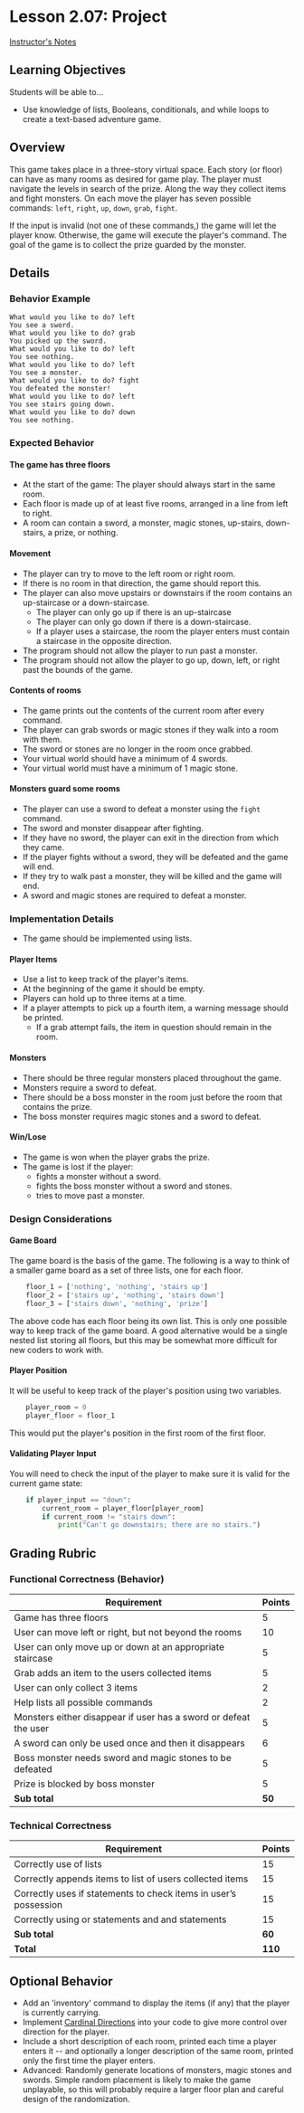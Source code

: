 # Lesson 2.07: Project

[Instructor's Notes](u2l07-instruct.md)

## Learning Objectives

Students will be able to...

* Use knowledge of lists, Booleans, conditionals, and while loops to create a text-based adventure game.

## Overview

This game takes place in a three-story virtual space. Each story (or floor) can have as many rooms as desired for game play. The player must navigate the levels in search of the prize. Along the way they collect items and fight monsters. On each move the player has seven possible commands: `left`, `right`, `up`, `down`, `grab`, `fight`. 

If the input is invalid (not one of these commands,) the game will let the player know. Otherwise, the game will execute the player's command. The goal of the game is to collect the prize guarded by the monster.

## Details

### Behavior Example

```
What would you like to do? left
You see a sword.
What would you like to do? grab
You picked up the sword.
What would you like to do? left
You see nothing.
What would you like to do? left
You see a monster.
What would you like to do? fight
You defeated the monster!
What would you like to do? left
You see stairs going down.
What would you like to do? down
You see nothing.
```


### Expected Behavior

#### The game has three floors

*  At the start of the game: The player should always start in the same room.
* Each floor is made up of at least five rooms, arranged in a line from left to right.
* A room can contain a sword, a monster, magic stones, up-stairs, down-stairs, a prize, or nothing.

#### Movement

* The player can try to move to the left room or right room.
* If there is no room in that direction, the game should report this.
* The player can also move upstairs or downstairs if the room contains an up-staircase or a down-staircase.
  * The player can only go up if there is an up-staircase
  * The player can only go down if there is a down-staircase.
  * If a player uses a staircase, the room the player enters must contain a staircase in the opposite direction.
* The program should not allow the player to run past a monster.
* The program should not allow the player to go up, down, left, or right past the bounds of the game.

#### Contents of rooms

* The game prints out the contents of the current room after every command.
* The player can grab swords or magic stones if they walk into a room with them.
* The sword or stones are no longer in the room once grabbed.
* Your virtual world should have a minimum of 4 swords.
* Your virtual world must have a minimum of 1 magic stone.

#### Monsters guard some rooms

* The player can use a sword to defeat a monster using the `fight` command.
* The sword and monster disappear after fighting.
* If they have no sword, the player can exit in the direction from which they came.
* If the player fights without a sword, they will be defeated and the game will end.
* If they try to walk past a monster, they will be killed and the game will end.
* A sword and magic stones are required to defeat a monster.

### Implementation Details

* The game should be implemented using lists.

#### Player Items

* Use a list to keep track of the player's items.
* At the beginning of the game it should be empty.
* Players can hold up to three items at a time.
* If a player attempts to pick up a fourth item, a warning message should be printed.
  * If a grab attempt fails, the item in question should remain in the room.

#### Monsters

* There should be three regular monsters placed throughout the game.
* Monsters require a sword to defeat.
* There should be a boss monster in the room just before the room that contains the prize.
* The boss monster requires magic stones and a sword to defeat.

#### Win/Lose

* The game is won when the player grabs the prize.
* The game is lost if the player:
  * fights a monster without a sword.
  * fights the boss monster without a sword and stones.
  * tries to move past a monster.

### Design Considerations

#### Game Board

The game board is the basis of the game. The following is a way to think of a smaller game board as a set of three lists, one for each floor.

```python
    floor_1 = ['nothing', 'nothing', 'stairs up']
    floor_2 = ['stairs up', 'nothing', 'stairs down']
    floor_3 = ['stairs down', 'nothing', 'prize']
```

The above code has each floor being its own list. This is only one possible way to keep track of the game board. A good alternative would be a single nested list storing all floors, but this may be somewhat more difficult for new coders to work with.

#### Player Position

It will be useful to keep track of the player's position using two variables.

```python
    player_room = 0
    player_floor = floor_1
```

This would put the player's position in the first room of the first floor.

#### Validating Player Input

You will need to check the input of the player to make sure it is valid for the current game state:

```python
    if player_input == "down":
        current_room = player_floor[player_room]
        if current_room != "stairs down":
            print("Can't go downstairs; there are no stairs.")
```

## Grading Rubric

### Functional Correctness (Behavior)

| Requirement | Points |
|--------|--------|
| Game has three floors |	5 |
|User can move left or right, but not beyond the rooms |	10 |
|User can only move up or down at an appropriate staircase |	5 |
|Grab adds an item to the users collected items |	5 |
|User can only collect 3 items |	2 |
|Help lists all possible commands |	2 |
|Monsters either disappear if user has a sword or defeat the user |	5 |
|A sword can only be used once and then it disappears |	6 |
|Boss monster needs sword and magic stones to be defeated |	5 |
|Prize is blocked by boss monster |	5 |
|**Sub total** |	**50** |

### Technical Correctness	
| Requirement | Points |
|--------|--------|
|Correctly use of lists |	15 |
|Correctly appends items to list of users collected items |	15 |
|Correctly uses if statements to check items in user’s possession |	15 |
|Correctly using or statements and and statements |	15 |
|**Sub total** |	**60** |
|**Total** |	**110** |


## Optional Behavior

* Add an 'inventory' command to display the items (if any) that the player is currently carrying.
* Implement [Cardinal Directions](https://en.wikipedia.org/wiki/Cardinal_direction) into your code to give more control over direction for the player.
* Include a short description of each room, printed each time a player enters it -- and optionally a longer description of the same room, printed only the first time the player enters.
* Advanced:  Randomly generate locations of monsters, magic stones and swords.  Simple random placement is likely to make the game unplayable, so this will probably require a larger floor plan and careful design of the randomization.